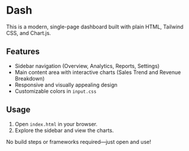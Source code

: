 # Dash

This is a modern, single-page dashboard built with plain HTML, Tailwind CSS, and Chart.js.

## Features
- Sidebar navigation (Overview, Analytics, Reports, Settings)
- Main content area with interactive charts (Sales Trend and Revenue Breakdown)
- Responsive and visually appealing design
- Customizable colors in `input.css`

## Usage
1. Open `index.html` in your browser.
2. Explore the sidebar and view the charts.

No build steps or frameworks required—just open and use!
